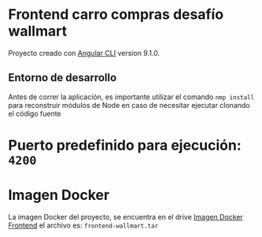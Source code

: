 # Frontend carro compras desafío wallmart

Proyecto creado con  [Angular CLI](https://github.com/angular/angular-cli) version 9.1.0.

## Entorno de desarrollo
Antes de correr la aplicación, es importante utilizar el comando  ```nmp install``` para reconstruir módulos de Node en caso de necesitar ejecutar clonando el código fuente

# Puerto predefinido para ejecución:  ```` 4200 ````

# Imagen Docker
La imagen Docker del proyecto, se encuentra en el drive  [Imagen Docker Frontend](https://drive.google.com/drive/folders/1OP25KZ6CAf9W3YeOkAK6ePR36TahrLFr?usp=sharing)  el archivo es:  ```` frontend-wallmart.tar ````
 
